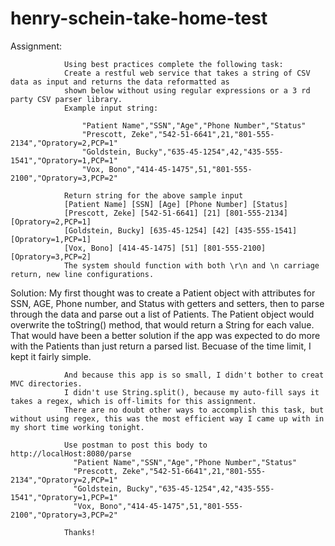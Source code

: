 # henry-schein-take-home-test

Assignment:

                Using best practices complete the following task:
                Create a restful web service that takes a string of CSV data as input and returns the data reformatted as
                shown below without using regular expressions or a 3 rd party CSV parser library.
                Example input string:
                
                    "Patient Name","SSN","Age","Phone Number","Status"
                    "Prescott, Zeke","542-51-6641",21,"801-555-2134","Opratory=2,PCP=1"
                    "Goldstein, Bucky","635-45-1254",42,"435-555-1541","Opratory=1,PCP=1"
                    "Vox, Bono","414-45-1475",51,"801-555-2100","Opratory=3,PCP=2"
                
                Return string for the above sample input
                [Patient Name] [SSN] [Age] [Phone Number] [Status]
                [Prescott, Zeke] [542-51-6641] [21] [801-555-2134] [Opratory=2,PCP=1]
                [Goldstein, Bucky] [635-45-1254] [42] [435-555-1541] [Opratory=1,PCP=1]
                [Vox, Bono] [414-45-1475] [51] [801-555-2100] [Opratory=3,PCP=2]
                The system should function with both \r\n and \n carriage return, new line configurations.

Solution:
                My first thought was to create a Patient object with attributes for SSN, AGE, Phone number, and Status with getters and setters, then to parse through the data                   and parse out a list of Patients. The Patient object would overwrite the toString() method, that would return a String for each value. That would have been a                     better solution if the app was expected to do more with the Patients than just return a parsed list. Becuase of the time limit, I kept it fairly simple.

                And because this app is so small, I didn't bother to creat MVC directories.
                I didn't use String.split(), because my auto-fill says it takes a regex, which is off-limits for this assignment.
                There are no doubt other ways to accomplish this task, but without using regex, this was the most efficient way I came up with in my short time working tonight.

                Use postman to post this body to http://localHost:8080/parse
                  "Patient Name","SSN","Age","Phone Number","Status"
                  "Prescott, Zeke","542-51-6641",21,"801-555-2134","Opratory=2,PCP=1"
                  "Goldstein, Bucky","635-45-1254",42,"435-555-1541","Opratory=1,PCP=1"
                  "Vox, Bono","414-45-1475",51,"801-555-2100","Opratory=3,PCP=2"

                Thanks!
